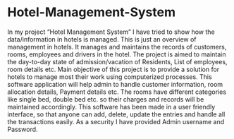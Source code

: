 # Hotel-Management-System

In my project “Hotel Management System” I have tried to show how the
data/information in hotels is managed. This is just an overview of management in hotels.
It manages and maintains the records of customers, rooms, employees and drivers in the
hotel. The project is aimed to maintain the day-to-day state of admission/vacation of
Residents, List of employees, room details etc. Main objective of this project is to
provide a solution for hotels to manage most their work using computerized processes.
This software application will help admin to handle customer information, room
allocation details, Payment details etc.
The rooms have different categories like single bed, double bed etc. so their charges and
records will be maintained accordingly.
This software has been made in a user friendly interface, so that anyone can add, delete,
update the entries and handle all the transactions easily. As a security I have provided
Admin username and Password.
